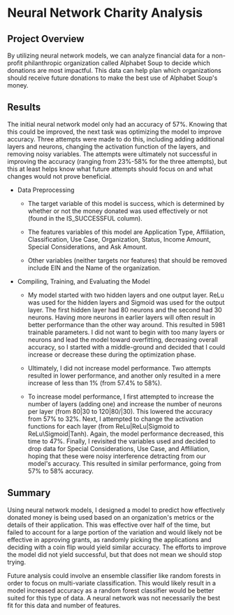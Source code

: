 # Neural Network Charity Analysis

## Project Overview
By utilizing neural network models, we can analyze financial data for a non-profit philanthropic organization called Alphabet Soup to decide which donations are most impactful. This data can help plan which organizations should receive future donations to make the best use of Alphabet Soup's money. 

## Results
The initial neural network model only had an accuracy of 57%. Knowing that this could be improved, the next task was optimizing the model to improve accuracy. Three attempts were made to do this, including adding additional layers and neurons, changing the activation function of the layers, and removing noisy variables. The attempts were ultimately not successful in improving the accuracy (ranging from 23%-58% for the three attempts), but this at least helps know what future attempts should focus on and what changes would not prove beneficial. 

- Data Preprocessing

    - The target variable of this model is success, which is determined by whether or not the money donated was used effectively or not (found in the IS_SUCCESSFUL column).

    - The features variables of this model are Application Type, Affiliation, Classification, Use Case, Organization, Status, Income Amount, Special Considerations, and Ask Amount. 

    - Other variables (neither targets nor features) that should be removed include EIN and the Name of the organization. 

- Compiling, Training, and Evaluating the Model

    - My model started with two hidden layers and one output layer. ReLu was used for the hidden layers and Sigmoid was used for the output layer. The first hidden layer had 80 neurons and the second had 30 neurons. Having more neurons in earlier layers will often result in better performance than the other way around. This resulted in 5981 trainable parameters. I did not want to begin with too many layers or neurons and lead the model toward overfitting, decreasing overall accuracy, so I started with a middle-ground and decided that I could increase or decrease these during the optimization phase. 

    - Ultimately, I did not increase model performance. Two attempts resulted in lower performance, and another only resulted in a mere increase of less than 1% (from 57.4% to 58%).

    - To increase model performance, I first attempted to increase the number of layers (adding one) and increase the number of neurons per layer (from 80|30 to 120|80/|30). This lowered the accuracy from 57% to 32%. Next, I attempted to change the activation functions for each layer (from ReLu|ReLu|Sigmoid to ReLu\Sigmoid|Tanh). Again, the model performance decreased, this time to 47%. Finally, I revisited the variables used and decided to drop data for Special Considerations, Use Case, and Affiliation, hoping that these were noisy interference detracting from our model's accuracy. This resulted in similar performance, going from 57% to 58% accuracy. 

## Summary
Using neural network models, I designed a model to predict how effectively donated money is being used based on an organization's metrics or the details of their application. This was effective over half of the time, but failed to account for a large portion of the variation and would likely not be effective in approving grants, as randomly picking the applications and deciding with a coin flip would yield similar accuracy. The efforts to improve the model did not yield successful, but that does not mean we should stop trying. 

Future analysis could involve an ensemble classifier like random forests in order to focus on multi-variate classification. This would likely result in a model increased accuracy as a random forest classifier would be better suited for this type of data. A neural network was not necessarily the best fit for this data and number of features. 